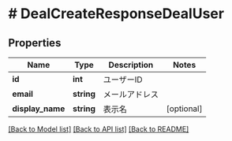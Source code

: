 # # DealCreateResponseDealUser

## Properties

Name | Type | Description | Notes
------------ | ------------- | ------------- | -------------
**id** | **int** | ユーザーID |
**email** | **string** | メールアドレス |
**display_name** | **string** | 表示名 | [optional]

[[Back to Model list]](../../README.md#models) [[Back to API list]](../../README.md#endpoints) [[Back to README]](../../README.md)
